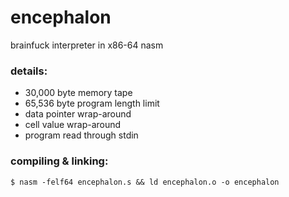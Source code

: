 # encephalon
brainfuck interpreter in x86-64 nasm

### details:
- 30,000 byte memory tape
- 65,536 byte program length limit
- data pointer wrap-around
- cell value wrap-around
- program read through stdin

### compiling & linking:
`$ nasm -felf64 encephalon.s && ld encephalon.o -o encephalon`

